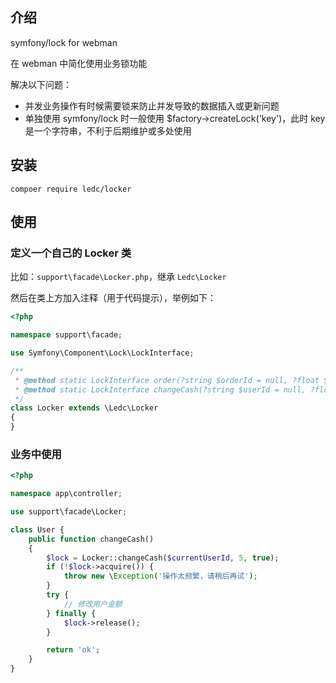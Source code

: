 ## 介绍

symfony/lock for webman

在 webman 中简化使用业务锁功能

解决以下问题：

 - 并发业务操作有时候需要锁来防止并发导致的数据插入或更新问题
 - 单独使用 symfony/lock 时一般使用 $factory->createLock('key')，此时 key 是一个字符串，不利于后期维护或多处使用



## 安装

`compoer require ledc/locker`



## 使用

### 定义一个自己的 Locker 类

比如：`support\facade\Locker.php`，继承 `Ledc\Locker`

然后在类上方加入注释（用于代码提示），举例如下：

```php
<?php

namespace support\facade;

use Symfony\Component\Lock\LockInterface;

/**
 * @method static LockInterface order(?string $orderId = null, ?float $ttl = null, ?bool $autoRelease = null, ?string $prefix = null)
 * @method static LockInterface changeCash(?string $userId = null, ?float $ttl = null, ?bool $autoRelease = null, ?string $prefix = null)
 */
class Locker extends \Ledc\Locker
{
}
```

### 业务中使用

```php
<?php

namespace app\controller;

use support\facade\Locker;

class User {
    public function changeCash()
    {
        $lock = Locker::changeCash($currentUserId, 5, true);
        if (!$lock->acquire()) {
            throw new \Exception('操作太频繁，请稍后再试');
        }
        try {
            // 修改用户金额
        } finally {
            $lock->release();
        }

        return 'ok';
    }
}
```
